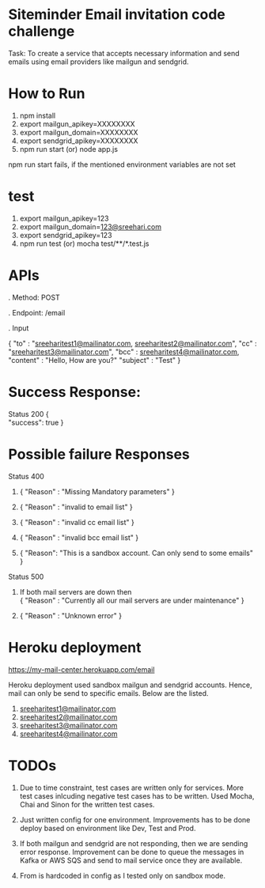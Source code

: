 # Siteminder Email invitation code challenge
Task: To create a service that accepts necessary information and send emails using email providers like mailgun and sendgrid.

# How to Run

1. npm install
2. export mailgun_apikey=XXXXXXXX
3. export mailgun_domain=XXXXXXXX
4. export sendgrid_apikey=XXXXXXXX
5. npm run start (or) node app.js

npm run start fails, if the mentioned environment variables are not set

# test
1. export mailgun_apikey=123
2. export mailgun_domain=123@sreehari.com
3. export sendgrid_apikey=123
4. npm run test (or) mocha test/**/*.test.js

# APIs 
. Method: POST

. Endpoint: /email

. Input

{
 "to" : "sreeharitest1@mailinator.com, sreeharitest2@mailinator.com",
 "cc" : "sreeharitest3@mailinator.com",
 "bcc" : sreeharitest4@mailinator.com,
 "content" : "Hello, How are you?"
 "subject" : "Test"
}

# Success Response:
Status 200
{   
    "success": true
}

# Possible failure Responses
Status 400
1. {
      "Reason" : "Missing Mandatory parameters"
   }

2. {
      "Reason" : "invalid to email list"
  }
  
3. {
      "Reason" : "invalid cc email list"
  }
  
4. {
      "Reason" : "invalid bcc email list"
  }
  
5. {
      "Reason": "This is a sandbox account. Can only send to some emails"
    }
  
Status 500  
1.  If both mail servers are down then  
  { 
    "Reason" : "Currently all our mail servers are under maintenance"
  }
  
2. {
      "Reason" : "Unknown error"
  }
  

# Heroku deployment
https://my-mail-center.herokuapp.com/email

Heroku deployment used sandbox mailgun and sendgrid accounts. Hence, mail can only be send to specific emails. Below are the listed.

1. sreeharitest1@mailinator.com
2. sreeharitest2@mailinator.com
3. sreeharitest3@mailinator.com
4. sreeharitest4@mailinator.com

# TODOs
1. Due to time constraint, test cases are written only for services. More test cases inlcuding negative test cases has to be written. Used Mocha, Chai and Sinon for the written test cases.

2. Just written config for one environment. Improvements has to be done deploy based on environment like Dev, Test and Prod.

3. If both mailgun and sendgrid are not responding, then we are sending error response. Improvement can be done to queue the messages in Kafka or AWS SQS and send to mail service once they are available.

4. From is hardcoded in config as I tested only on sandbox mode.
